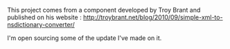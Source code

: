 This project comes from a component developed by Troy Brant and published on his website : http://troybrant.net/blog/2010/09/simple-xml-to-nsdictionary-converter/

I'm open sourcing some of the update I've made on it.